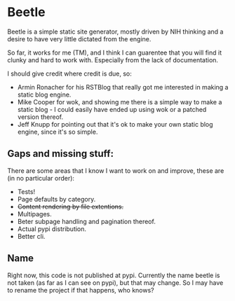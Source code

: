 Beetle
======

Beetle is a simple static site generator, mostly driven by NIH thinking and a desire to have very little dictated from the engine.

So far, it works for me (TM), and I think I can guarentee that you will find it clunky and hard to work with. Especially from the lack of documentation.

I should give credit where credit is due, so:

* Armin Ronacher for his RSTBlog that really got me interested in making a static blog engine.
* Mike Cooper for wok, and showing me there is a simple way to make a static blog - I could easily have ended up using wok or a patched version thereof.
* Jeff Knupp for pointing out that it's ok to make your own static blog engine, since it's so simple.

Gaps and missing stuff:
-----------------------
There are some areas that I know I want to work on and improve, these are (in no particular order):

* Tests!
* Page defaults by category.
* ~~Content rendering by file extentions.~~
* Multipages.
* Beter subpage handling and pagination thereof.
* Actual pypi distribution.
* Better cli.

Name
----

Right now, this code is not published at pypi. Currently the name beetle is not taken (as far as I can see on pypi), but that may change. So I may have to rename the project if that happens, who knows?
